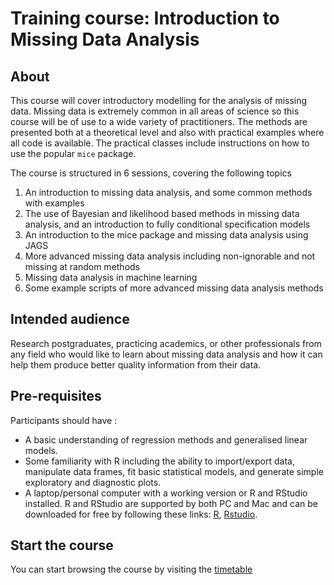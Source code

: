# Training course: Introduction to Missing Data Analysis

## About

This course will cover introductory modelling for the analysis of missing data. Missing data is extremely common in all areas of science so this course will be of use to a wide variety of practitioners. The methods are presented both at a theoretical level and also with practical examples where all code is available. The practical classes include instructions on how to use the popular `mice` package. 

The course is structured in 6 sessions, covering the following topics

1. An introduction to missing data analysis, and some common methods with examples
1. The use of Bayesian and likelihood based methods in missing data analysis, and an introduction to fully conditional specification models
1. An introduction to the mice package and missing data analysis using JAGS
1. More advanced missing data analysis including non-ignorable and not missing at random methods
1. Missing data analysis in machine learning
1. Some example scripts of more advanced missing data analysis methods

## Intended audience

Research postgraduates, practicing academics, or other professionals from any field who would like to learn about missing data analysis and how it can help them produce better quality information from their data. 

## Pre-requisites

Participants should have :

 - A basic understanding of regression methods and generalised linear models.
 - Some familiarity with R including the ability to import/export data, manipulate data frames, fit basic statistical models, and generate simple exploratory and diagnostic plots.
 - A laptop/personal computer with a working version or R and RStudio installed. R and RStudio are supported by both PC and Mac and can be downloaded for free by following these links: [R](http://cran.r-project.org), [Rstudio](http://www.rstudio.com/products/rstudio/download/).

## Start the course

You can start browsing the course by visiting the [timetable](https://andrewcparnell.github.io/mda_course/index.html)
